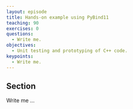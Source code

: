 ```yaml
---
layout: episode
title: Hands-on example using PyBind11
teaching: 90
exercises: 0
questions:
  - Write me.
objectives:
  - Unit testing and prototyping of C++ code.
keypoints:
  - Write me.
---
```


## Section

Write me ...
